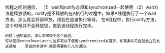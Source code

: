 线程之间的通信，
    （1）wait和notify必须和synchronized一起使用
    （2）wait方法是释放锁的，notify是不释放的在A执行的过程中，如果A线程执行了一个wait方法，那么就会将锁释放，线程在这里执行等待。
        在B线程中，执行notify方法，这个时候并不会释放锁，直到该线程执行完毕。

    问题：通知延迟，那么怎样较少这个延迟。
    可以使用countDownLatch,这样可以不使用synchronized关键字，如果条件符合就会立刻发送通知    里面的关键字,就是需要执行几次通知。


